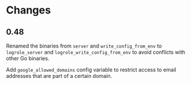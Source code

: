 # Changes

## 0.48

Renamed the binaries from `server` and `write_config_from_env` to
`logrole_server` and `logrole_write_config_from_env` to avoid conflicts with
other Go binaries.

Add `google_allowed_domains` config variable to restrict access to email
addresses that are part of a certain domain.
